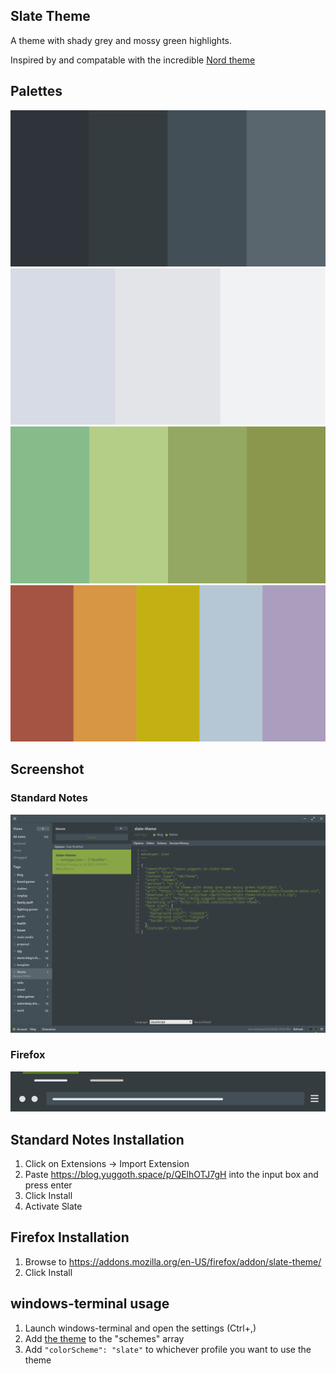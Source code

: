 ## Slate Theme

A theme with shady grey and mossy green highlights.

Inspired by and compatable with the incredible [Nord theme](https://www.nordtheme.com/)

## Palettes
![shaded-stone.png](./images/shaded-stone.png)
![cloudy-skies.png](./images/cloudy-skies.png)
![moss.png](./images/moss.png)
![reflections.png](./images/reflections.png)

## Screenshot

### Standard Notes
![sn-screenshot.png](./images/sn-screenshot.png)

### Firefox
![ff-preview.png](./images/ff-preview.png)

## Standard Notes Installation

1. Click on Extensions -> Import Extension
2. Paste https://blog.yuggoth.space/p/QElhOTJ7gH into the input box and press enter
3. Click Install
4. Activate Slate

## Firefox Installation

1. Browse to https://addons.mozilla.org/en-US/firefox/addon/slate-theme/
2. Click Install

## windows-terminal usage

1. Launch windows-terminal and open the settings (Ctrl+,)
2. Add [the theme](./dist/windows-terminal.json) to the "schemes" array
3. Add `"colorScheme": "slate"` to whichever profile you want to use the theme
